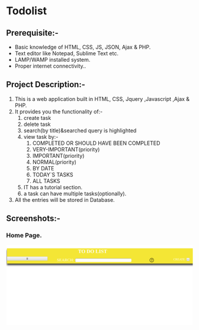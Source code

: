 # Todolist 

## Prerequisite:-
* Basic knowledge of HTML, CSS, JS, JSON, Ajax & PHP.
* Text editor like Notepad, Sublime Text etc.
* LAMP/WAMP installed system.
* Proper internet connectivity..

## Project Description:-

1. This is a  web application built in HTML, CSS, Jquery ,Javascript ,Ajax & PHP. 
2. It provides you the functionality of:-
    1. create task
    2. delete task
    3. search(by title)&searched query is highlighted 
    4. view task by:-
        1. COMPLETED OR SHOULD HAVE BEEN COMPLETED
        2. VERY-IMPORTANT(priority)
        3. IMPORTANT(priority)
        4. NORMAL(priority)
        5. BY DATE
        6. TODAY`S TASKS
        7. ALL TASKS
    5. IT has a tutorial section.
    6. a task can have multiple tasks(optionally).            
7. All the entries will be stored in Database.


## Screenshots:-

### Home Page.
![home](https://github.com/kritsoni/Web-Apps/blob/master/todolist/images/home.png)

